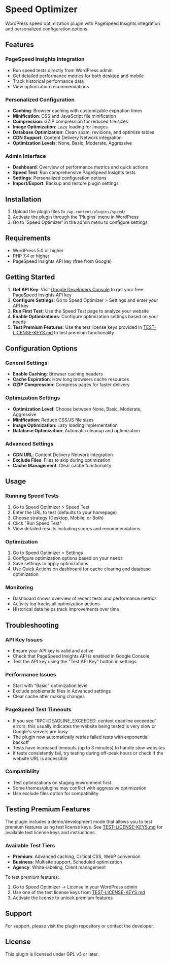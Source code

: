 # Speed Optimizer
WordPress speed optimization plugin with PageSpeed Insights integration and personalized configuration options.

## Features

### PageSpeed Insights Integration
- Run speed tests directly from WordPress admin
- Get detailed performance metrics for both desktop and mobile
- Track historical performance data
- View optimization recommendations

### Personalized Configuration
- **Caching**: Browser caching with customizable expiration times
- **Minification**: CSS and JavaScript file minification
- **Compression**: GZIP compression for reduced file sizes
- **Image Optimization**: Lazy loading for images
- **Database Optimization**: Clean spam, revisions, and optimize tables
- **CDN Support**: Content Delivery Network integration
- **Optimization Levels**: None, Basic, Moderate, Aggressive

### Admin Interface
- **Dashboard**: Overview of performance metrics and quick actions
- **Speed Test**: Run comprehensive PageSpeed Insights tests
- **Settings**: Personalized configuration options
- **Import/Export**: Backup and restore plugin settings

## Installation

1. Upload the plugin files to `/wp-content/plugins/speed/`
2. Activate the plugin through the 'Plugins' menu in WordPress
3. Go to 'Speed Optimizer' in the admin menu to configure settings

## Requirements

- WordPress 5.0 or higher
- PHP 7.4 or higher
- PageSpeed Insights API key (free from Google)

## Getting Started

1. **Get API Key**: Visit [Google Developers Console](https://developers.google.com/speed/docs/insights/v5/get-started) to get your free PageSpeed Insights API key
2. **Configure Settings**: Go to Speed Optimizer > Settings and enter your API key
3. **Run First Test**: Use the Speed Test page to analyze your website
4. **Enable Optimizations**: Configure optimization settings based on your needs
5. **Test Premium Features**: Use the test license keys provided in [TEST-LICENSE-KEYS.md](TEST-LICENSE-KEYS.md) to test premium functionality

## Configuration Options

### General Settings
- **Enable Caching**: Browser caching headers
- **Cache Expiration**: How long browsers cache resources
- **GZIP Compression**: Compress pages for faster delivery

### Optimization Settings
- **Optimization Level**: Choose between None, Basic, Moderate, Aggressive
- **Minification**: Reduce CSS/JS file sizes
- **Image Optimization**: Lazy loading implementation
- **Database Optimization**: Automatic cleanup and optimization

### Advanced Settings
- **CDN URL**: Content Delivery Network integration
- **Exclude Files**: Files to skip during optimization
- **Cache Management**: Clear cache functionality

## Usage

### Running Speed Tests
1. Go to Speed Optimizer > Speed Test
2. Enter the URL to test (defaults to your homepage)
3. Choose strategy (Desktop, Mobile, or Both)
4. Click "Run Speed Test"
5. View detailed results including scores and recommendations

### Optimization
1. Go to Speed Optimizer > Settings
2. Configure optimization options based on your needs
3. Save settings to apply optimizations
4. Use Quick Actions on dashboard for cache clearing and database optimization

### Monitoring
- Dashboard shows overview of recent tests and performance metrics
- Activity log tracks all optimization actions
- Historical data helps track improvements over time

## Troubleshooting

### API Key Issues
- Ensure your API key is valid and active
- Check that PageSpeed Insights API is enabled in Google Console
- Test the API key using the "Test API Key" button in settings

### Performance Issues
- Start with "Basic" optimization level
- Exclude problematic files in Advanced settings
- Clear cache after making changes

### PageSpeed Test Timeouts
- If you see "RPC::DEADLINE_EXCEEDED: context deadline exceeded" errors, this usually indicates the website being tested is very slow or Google's servers are busy
- The plugin now automatically retries failed tests with exponential backoff
- Tests have increased timeouts (up to 3 minutes) to handle slow websites
- If tests consistently fail, try testing during off-peak hours or check if the website URL is accessible

### Compatibility
- Test optimizations on staging environment first
- Some themes/plugins may conflict with aggressive optimization
- Use exclude files option for compatibility

## Testing Premium Features

The plugin includes a demo/development mode that allows you to test premium features using test license keys. See [TEST-LICENSE-KEYS.md](TEST-LICENSE-KEYS.md) for available test license keys and instructions.

### Available Test Tiers
- **Premium**: Advanced caching, Critical CSS, WebP conversion
- **Business**: Multisite support, Scheduled optimization  
- **Agency**: White-labeling, Client management

To test premium features:
1. Go to Speed Optimizer → License in your WordPress admin
2. Use one of the test license keys from [TEST-LICENSE-KEYS.md](TEST-LICENSE-KEYS.md)
3. Activate the license to unlock premium features

## Support

For support, please visit the plugin repository or contact the developer.

## License

This plugin is licensed under GPL v3 or later.
